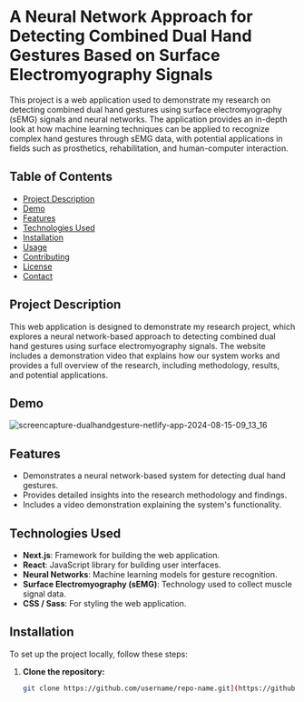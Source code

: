 # A Neural Network Approach for Detecting Combined Dual Hand Gestures Based on Surface Electromyography Signals

This project is a web application used to demonstrate my research on detecting combined dual hand gestures using surface electromyography (sEMG) signals and neural networks. The application provides an in-depth look at how machine learning techniques can be applied to recognize complex hand gestures through sEMG data, with potential applications in fields such as prosthetics, rehabilitation, and human-computer interaction.

## Table of Contents

- [Project Description](#project-description)
- [Demo](#demo)
- [Features](#features)
- [Technologies Used](#technologies-used)
- [Installation](#installation)
- [Usage](#usage)
- [Contributing](#contributing)
- [License](#license)
- [Contact](#contact)

## Project Description

This web application is designed to demonstrate my research project, which explores a neural network-based approach to detecting combined dual hand gestures using surface electromyography signals. The website includes a demonstration video that explains how our system works and provides a full overview of the research, including methodology, results, and potential applications.

## Demo

![screencapture-dualhandgesture-netlify-app-2024-08-15-09_13_16](https://github.com/user-attachments/assets/2fe985f3-7c58-49e0-8b85-cdd276802d40)



## Features

- Demonstrates a neural network-based system for detecting dual hand gestures.
- Provides detailed insights into the research methodology and findings.
- Includes a video demonstration explaining the system's functionality.

## Technologies Used

- **Next.js**: Framework for building the web application.
- **React**: JavaScript library for building user interfaces.
- **Neural Networks**: Machine learning models for gesture recognition.
- **Surface Electromyography (sEMG)**: Technology used to collect muscle signal data.
- **CSS / Sass**: For styling the web application.

## Installation

To set up the project locally, follow these steps:

1. **Clone the repository:**
   ```bash
   git clone https://github.com/username/repo-name.git](https://github.com/priyanjanjb/ThesisWebPage.git

